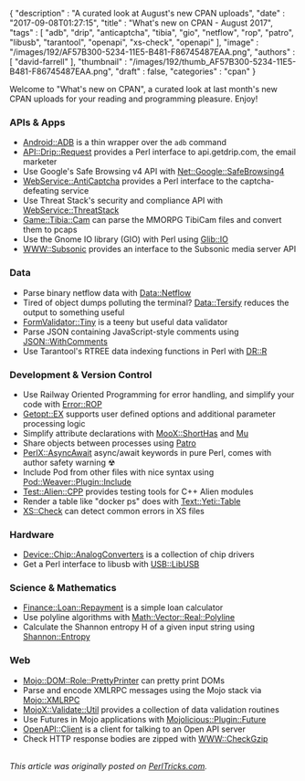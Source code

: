 {
   "description" : "A curated look at August's new CPAN uploads",
   "date" : "2017-09-08T01:27:15",
   "title" : "What's new on CPAN - August 2017",
   "tags" : [
      "adb",
      "drip",
      "anticaptcha",
      "tibia",
      "gio",
      "netflow",
      "rop",
      "patro",
      "libusb",
      "tarantool",
      "openapi",
      "xs-check",
      "openapi"
   ],
   "image" : "/images/192/AF57B300-5234-11E5-B481-F86745487EAA.png",
   "authors" : [
      "david-farrell"
   ],
   "thumbnail" : "/images/192/thumb_AF57B300-5234-11E5-B481-F86745487EAA.png",
   "draft" : false,
   "categories" : "cpan"
}


Welcome to "What's new on CPAN", a curated look at last month's new CPAN uploads for your reading and programming pleasure. Enjoy!

### APIs & Apps
* [Android::ADB](https://metacpan.org/pod/Android::ADB) is a thin wrapper over the `adb` command
* [API::Drip::Request](https://metacpan.org/pod/API::Drip::Request) provides a Perl interface to api.getdrip.com, the email marketer
* Use Google's Safe Browsing v4 API with [Net::Google::SafeBrowsing4](https://metacpan.org/pod/Net::Google::SafeBrowsing4)
* [WebService::AntiCaptcha](https://metacpan.org/pod/WebService::AntiCaptcha) provides a Perl interface to the captcha-defeating service
* Use Threat Stack's security and compliance API with [WebService::ThreatStack](https://metacpan.org/pod/WebService::ThreatStack)
* [Game::Tibia::Cam](https://metacpan.org/pod/Game::Tibia::Cam) can parse the MMORPG TibiCam files and convert them to pcaps
* Use the Gnome IO library (GIO) with Perl using [Glib::IO](https://metacpan.org/pod/Glib::IO)
* [WWW::Subsonic](https://metacpan.org/pod/WWW::Subsonic) provides an interface to the Subsonic media server API


### Data
* Parse binary netflow data with [Data::Netflow](https://metacpan.org/pod/Data::Netflow)
* Tired of object dumps polluting the terminal? [Data::Tersify](https://metacpan.org/pod/Data::Tersify) reduces the output to something useful
* [FormValidator::Tiny](https://metacpan.org/pod/FormValidator::Tiny) is a teeny but useful data validator
* Parse JSON containing JavaScript-style comments using [JSON::WithComments](https://metacpan.org/pod/JSON::WithComments)
* Use Tarantool's RTREE data indexing functions in Perl with [DR::R](https://metacpan.org/pod/DR::R)


### Development & Version Control
* Use Railway Oriented Programming for error handling, and simplify your code with [Error::ROP](https://metacpan.org/pod/Error::ROP)
* [Getopt::EX](https://metacpan.org/pod/Getopt::EX) supports user defined options and additional parameter processing logic
* Simplify attribute declarations with [MooX::ShortHas](https://metacpan.org/pod/MooX::ShortHas) and [Mu](https://metacpan.org/pod/Mu)
* Share objects between processes using [Patro](https://metacpan.org/pod/Patro)
* [PerlX::AsyncAwait](https://metacpan.org/pod/PerlX::AsyncAwait) async/await keywords in pure Perl, comes with author safety warning ☢
* Include Pod from other files with nice syntax using [Pod::Weaver::Plugin::Include](https://metacpan.org/pod/Pod::Weaver::Plugin::Include)
* [Test::Alien::CPP](https://metacpan.org/pod/Test::Alien::CPP) provides testing tools for C++ Alien modules
* Render a table like "docker ps" does with [Text::Yeti::Table](https://metacpan.org/pod/Text::Yeti::Table)
* [XS::Check](https://metacpan.org/pod/XS::Check) can detect common errors in XS files


### Hardware
* [Device::Chip::AnalogConverters](https://metacpan.org/pod/Device::Chip::AnalogConverters) is a collection of chip drivers
* Get a Perl interface to libusb with [USB::LibUSB](https://metacpan.org/pod/USB::LibUSB)


### Science & Mathematics
* [Finance::Loan::Repayment](https://metacpan.org/pod/Finance::Loan::Repayment) is a simple loan calculator
* Use polyline algorithms with [Math::Vector::Real::Polyline](https://metacpan.org/pod/Math::Vector::Real::Polyline)
* Calculate the Shannon entropy H of a given input string using [Shannon::Entropy](https://metacpan.org/pod/Shannon::Entropy)


### Web
* [Mojo::DOM::Role::PrettyPrinter](https://metacpan.org/pod/Mojo::DOM::Role::PrettyPrinter) can pretty print DOMs
* Parse and encode XMLRPC messages using the Mojo stack via [Mojo::XMLRPC](https://metacpan.org/pod/Mojo::XMLRPC)
* [MojoX::Validate::Util](https://metacpan.org/pod/MojoX::Validate::Util) provides a collection of data validation routines
* Use Futures in Mojo applications with [Mojolicious::Plugin::Future](https://metacpan.org/pod/Mojolicious::Plugin::Future)
* [OpenAPI::Client](https://metacpan.org/pod/OpenAPI::Client) is a client for talking to an Open API server
* Check HTTP response bodies are zipped with [WWW::CheckGzip](https://metacpan.org/pod/WWW::CheckGzip)



\
*This article was originally posted on [PerlTricks.com](http://perltricks.com).*
